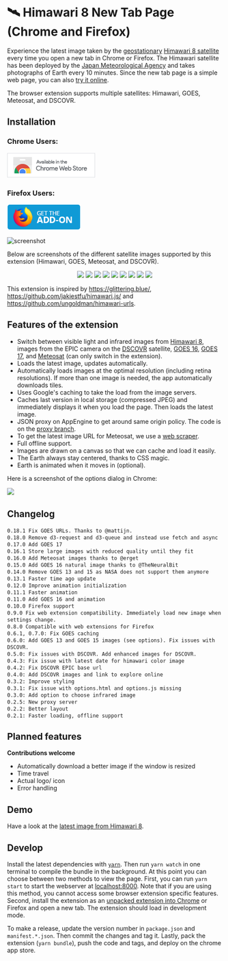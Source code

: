 # 🛰 Himawari 8 New Tab Page (Chrome and Firefox)

Experience the latest image taken by the [geostationary](https://en.wikipedia.org/wiki/Geostationary_orbit) [Himawari 8 satellite](http://himawari8.nict.go.jp/) every time you open a new tab in Chrome or Firefox. The Himawari satellite has been deployed by the [Japan Meteorological Agency](http://www.jma.go.jp/jma/indexe.html) and takes photographs of Earth every 10 minutes. Since the new tab page is a simple web page, you can also [try it online](https://domoritz.github.io/himawari-8-chrome).

The browser extension supports multiple satellites: Himawari, GOES, Meteosat, and DSCOVR. 

## Installation

### Chrome Users:

<a href="https://chrome.google.com/webstore/detail/himawari-8-new-tab-page/llelgapflianaapmnpncgakfjhfhnojm">
  <img src="icons/download_chrome.png" alt="Download for Chrome" style="width: 206px; height: 58px">
</a>

### Firefox Users:

<a href="https://addons.mozilla.org/en-US/firefox/addon/satellite-new-tab-page">
  <img src="icons/download_moz.png" alt="Download for Firefox" style="width: 172px; height: 60px">
</a>

![screenshot](screenshots/main.png "Screenshot of the browser with the new tab page")

Below are screenshots of the different satellite images supported by this extension (Himawari, GOES, Meteosat, and DSCOVR).

<p align="center">
  <img src="screenshots/himawari.png" width="160">
  <img src="screenshots/infrared.png" width="160">
  <img src="screenshots/goes16.png" width="160">
  <img src="screenshots/goes16_natural.png" width="160">
  <img src="screenshots/goes17.png" width="160">
  <img src="screenshots/meteosat.png" width="160">
  <img src="screenshots/meteosat_iodc.png" width="160">
  <img src="screenshots/dscovr.png" width="160">
  <img src="screenshots/dscovr_enhanced.png" width="160">
</p>

This extension is inspired by https://glittering.blue/, https://github.com/jakiestfu/himawari.js/ and https://github.com/ungoldman/himawari-urls.

## Features of the extension

* Switch between visible light and infrared images from [Himawari 8](http://himawari8.nict.go.jp/), images from the EPIC camera on the [DSCOVR](http://www.nesdis.noaa.gov/DSCOVR/) satellite, [GOES 16](https://en.wikipedia.org/wiki/GOES_16), [GOES 17](https://en.wikipedia.org/wiki/GOES_17), and [Meteosat](https://www.eumetsat.int/website/home/Satellites/CurrentSatellites/Meteosat/index.html) (can only switch in the extension).
* Loads the latest image, updates automatically.
* Automatically loads images at the optimal resolution (including retina resolutions). If more than one image is needed, the app automatically downloads tiles.
* Uses Google's caching to take the load from the image servers.
* Caches last version in local storage (compressed JPEG) and immediately displays it when you load the page. Then loads the latest image.
* JSON proxy on AppEngine to get around same origin policy. The code is on the [proxy branch](https://github.com/domoritz/himawari-8-chrome/tree/proxy).
* To get the latest image URL for Meteosat, we use a [web scraper](https://github.com/domoritz/himawari-8-chrome/tree/meteosat).
* Full offline support.
* Images are drawn on a canvas so that we can cache and load it easily.
* The Earth always stay centered, thanks to CSS magic.
* Earth is animated when it moves in (optional).

Here is a screenshot of the options dialog in Chrome:

<img src="screenshots/options.png" width="200">

## Changelog

```
0.18.1 Fix GOES URLs. Thanks to @mattijn.
0.18.0 Remove d3-request and d3-queue and instead use fetch and async
0.17.0 Add GOES 17
0.16.1 Store large images with reduced quality until they fit
0.16.0 Add Meteosat images thanks to @erget
0.15.0 Add GOES 16 natural image thanks to @TheNeuralBit
0.14.0 Remove GOES 13 and 15 as NASA does not support them anymore
0.13.1 Faster time ago update
0.12.0 Improve animation initialization
0.11.1 Faster animation
0.11.0 Add GOES 16 and animation
0.10.0 Firefox support
0.9.0 Fix web extension compatibility. Immediately load new image when settings change.
0.8.0 Compatible with web extensions for Firefox
0.6.1, 0.7.0: Fix GOES caching
0.6.0: Add GOES 13 and GOES 15 images (see options). Fix issues with DSCOVR.
0.5.0: Fix issues with DSCOVR. Add enhanced images for DSCOVR.
0.4.3: Fix issue with latest date for himawari color image
0.4.2: Fix DSCOVR EPIC base url
0.4.0: Add DSCOVR images and link to explore online
0.3.2: Improve styling
0.3.1: Fix issue with options.html and options.js missing
0.3.0: Add option to choose infrared image
0.2.5: New proxy server
0.2.2: Better layout
0.2.1: Faster loading, offline support
```

## Planned features

**Contributions welcome**

* Automatically download a better image if the window is resized
* Time travel
* Actual logo/ icon
* Error handling


## Demo

Have a look at the [latest image from Himawari 8](https://domoritz.github.io/himawari-8-chrome).


## Develop

Install the latest dependencies with [`yarn`](https://yarnpkg.com/). Then run `yarn watch` in one terminal to compile the bundle in the background. At this point you can choose between two methods to view the page. First, you can run `yarn start` to start the webserver at [localhost:8000](http://localhost:8000/). Note that if you are using this method, you cannot access some browser extension specific features. Second, install the extension as an [unpacked extension into Chrome](https://developer.chrome.com/extensions/getstarted) or Firefox and open a new tab. The extension should load in development mode.

To make a release, update the version number in `package.json` and `manifest.*.json`. Then commit the changes and tag it. Lastly, pack the extension (`yarn bundle`), push the code and tags, and deploy on the chrome app store.
